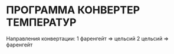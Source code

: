 # ПРОГРАММА КОНВЕРТЕР ТЕМПЕРАТУР

Направления конвертации:
1 фаренгейт => цельсий
2 цельсий => фаренгейт
